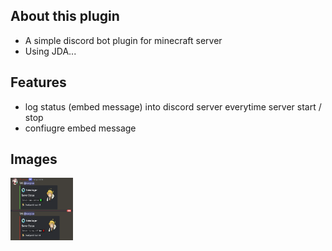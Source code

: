 ## About this plugin
- A simple discord bot plugin for minecraft server
- Using JDA...

## Features
- log status (embed message) into discord server everytime server start / stop
- confiugre embed message

## Images
<img src="/imgs/image.png" alt="image" style="height: 100px; width:100px;"/>
